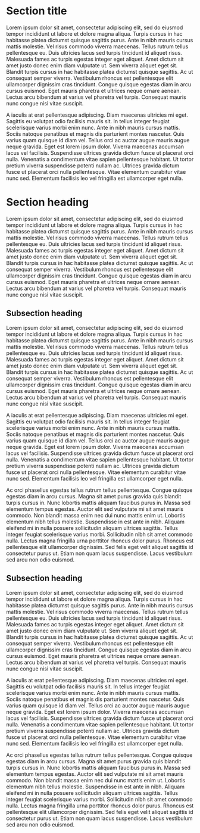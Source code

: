 # Section title

Lorem ipsum dolor sit amet, consectetur adipiscing elit, sed do eiusmod tempor incididunt ut labore et dolore magna aliqua. Turpis cursus in hac habitasse platea dictumst quisque sagittis purus. Ante in nibh mauris cursus mattis molestie. Vel risus commodo viverra maecenas. Tellus rutrum tellus pellentesque eu. Duis ultricies lacus sed turpis tincidunt id aliquet risus. Malesuada fames ac turpis egestas integer eget aliquet. Amet dictum sit amet justo donec enim diam vulputate ut. Sem viverra aliquet eget sit. Blandit turpis cursus in hac habitasse platea dictumst quisque sagittis. Ac ut consequat semper viverra. Vestibulum rhoncus est pellentesque elit ullamcorper dignissim cras tincidunt. Congue quisque egestas diam in arcu cursus euismod. Eget mauris pharetra et ultrices neque ornare aenean. Lectus arcu bibendum at varius vel pharetra vel turpis. Consequat mauris nunc congue nisi vitae suscipit.

A iaculis at erat pellentesque adipiscing. Diam maecenas ultricies mi eget. Sagittis eu volutpat odio facilisis mauris sit. In tellus integer feugiat scelerisque varius morbi enim nunc. Ante in nibh mauris cursus mattis. Sociis natoque penatibus et magnis dis parturient montes nascetur. Quis varius quam quisque id diam vel. Tellus orci ac auctor augue mauris augue neque gravida. Eget est lorem ipsum dolor. Viverra maecenas accumsan lacus vel facilisis. Suspendisse ultrices gravida dictum fusce ut placerat orci nulla. Venenatis a condimentum vitae sapien pellentesque habitant. Ut tortor pretium viverra suspendisse potenti nullam ac. Ultrices gravida dictum fusce ut placerat orci nulla pellentesque. Vitae elementum curabitur vitae nunc sed. Elementum facilisis leo vel fringilla est ullamcorper eget nulla.

# Section heading

Lorem ipsum dolor sit amet, consectetur adipiscing elit, sed do eiusmod tempor incididunt ut labore et dolore magna aliqua. Turpis cursus in hac habitasse platea dictumst quisque sagittis purus. Ante in nibh mauris cursus mattis molestie. Vel risus commodo viverra maecenas. Tellus rutrum tellus pellentesque eu. Duis ultricies lacus sed turpis tincidunt id aliquet risus. Malesuada fames ac turpis egestas integer eget aliquet. Amet dictum sit amet justo donec enim diam vulputate ut. Sem viverra aliquet eget sit. Blandit turpis cursus in hac habitasse platea dictumst quisque sagittis. Ac ut consequat semper viverra. Vestibulum rhoncus est pellentesque elit ullamcorper dignissim cras tincidunt. Congue quisque egestas diam in arcu cursus euismod. Eget mauris pharetra et ultrices neque ornare aenean. Lectus arcu bibendum at varius vel pharetra vel turpis. Consequat mauris nunc congue nisi vitae suscipit.

## Subsection heading

Lorem ipsum dolor sit amet, consectetur adipiscing elit, sed do eiusmod tempor incididunt ut labore et dolore magna aliqua. Turpis cursus in hac habitasse platea dictumst quisque sagittis purus. Ante in nibh mauris cursus mattis molestie. Vel risus commodo viverra maecenas. Tellus rutrum tellus pellentesque eu. Duis ultricies lacus sed turpis tincidunt id aliquet risus. Malesuada fames ac turpis egestas integer eget aliquet. Amet dictum sit amet justo donec enim diam vulputate ut. Sem viverra aliquet eget sit. Blandit turpis cursus in hac habitasse platea dictumst quisque sagittis. Ac ut consequat semper viverra. Vestibulum rhoncus est pellentesque elit ullamcorper dignissim cras tincidunt. Congue quisque egestas diam in arcu cursus euismod. Eget mauris pharetra et ultrices neque ornare aenean. Lectus arcu bibendum at varius vel pharetra vel turpis. Consequat mauris nunc congue nisi vitae suscipit.

A iaculis at erat pellentesque adipiscing. Diam maecenas ultricies mi eget. Sagittis eu volutpat odio facilisis mauris sit. In tellus integer feugiat scelerisque varius morbi enim nunc. Ante in nibh mauris cursus mattis. Sociis natoque penatibus et magnis dis parturient montes nascetur. Quis varius quam quisque id diam vel. Tellus orci ac auctor augue mauris augue neque gravida. Eget est lorem ipsum dolor. Viverra maecenas accumsan lacus vel facilisis. Suspendisse ultrices gravida dictum fusce ut placerat orci nulla. Venenatis a condimentum vitae sapien pellentesque habitant. Ut tortor pretium viverra suspendisse potenti nullam ac. Ultrices gravida dictum fusce ut placerat orci nulla pellentesque. Vitae elementum curabitur vitae nunc sed. Elementum facilisis leo vel fringilla est ullamcorper eget nulla.

Ac orci phasellus egestas tellus rutrum tellus pellentesque. Congue quisque egestas diam in arcu cursus. Magna sit amet purus gravida quis blandit turpis cursus in. Nunc lobortis mattis aliquam faucibus purus in. Massa sed elementum tempus egestas. Auctor elit sed vulputate mi sit amet mauris commodo. Non blandit massa enim nec dui nunc mattis enim ut. Lobortis elementum nibh tellus molestie. Suspendisse in est ante in nibh. Aliquam eleifend mi in nulla posuere sollicitudin aliquam ultrices sagittis. Tellus integer feugiat scelerisque varius morbi. Sollicitudin nibh sit amet commodo nulla. Lectus magna fringilla urna porttitor rhoncus dolor purus. Rhoncus est pellentesque elit ullamcorper dignissim. Sed felis eget velit aliquet sagittis id consectetur purus ut. Etiam non quam lacus suspendisse. Lacus vestibulum sed arcu non odio euismod.

## Subsection heading

Lorem ipsum dolor sit amet, consectetur adipiscing elit, sed do eiusmod tempor incididunt ut labore et dolore magna aliqua. Turpis cursus in hac habitasse platea dictumst quisque sagittis purus. Ante in nibh mauris cursus mattis molestie. Vel risus commodo viverra maecenas. Tellus rutrum tellus pellentesque eu. Duis ultricies lacus sed turpis tincidunt id aliquet risus. Malesuada fames ac turpis egestas integer eget aliquet. Amet dictum sit amet justo donec enim diam vulputate ut. Sem viverra aliquet eget sit. Blandit turpis cursus in hac habitasse platea dictumst quisque sagittis. Ac ut consequat semper viverra. Vestibulum rhoncus est pellentesque elit ullamcorper dignissim cras tincidunt. Congue quisque egestas diam in arcu cursus euismod. Eget mauris pharetra et ultrices neque ornare aenean. Lectus arcu bibendum at varius vel pharetra vel turpis. Consequat mauris nunc congue nisi vitae suscipit.

A iaculis at erat pellentesque adipiscing. Diam maecenas ultricies mi eget. Sagittis eu volutpat odio facilisis mauris sit. In tellus integer feugiat scelerisque varius morbi enim nunc. Ante in nibh mauris cursus mattis. Sociis natoque penatibus et magnis dis parturient montes nascetur. Quis varius quam quisque id diam vel. Tellus orci ac auctor augue mauris augue neque gravida. Eget est lorem ipsum dolor. Viverra maecenas accumsan lacus vel facilisis. Suspendisse ultrices gravida dictum fusce ut placerat orci nulla. Venenatis a condimentum vitae sapien pellentesque habitant. Ut tortor pretium viverra suspendisse potenti nullam ac. Ultrices gravida dictum fusce ut placerat orci nulla pellentesque. Vitae elementum curabitur vitae nunc sed. Elementum facilisis leo vel fringilla est ullamcorper eget nulla.

Ac orci phasellus egestas tellus rutrum tellus pellentesque. Congue quisque egestas diam in arcu cursus. Magna sit amet purus gravida quis blandit turpis cursus in. Nunc lobortis mattis aliquam faucibus purus in. Massa sed elementum tempus egestas. Auctor elit sed vulputate mi sit amet mauris commodo. Non blandit massa enim nec dui nunc mattis enim ut. Lobortis elementum nibh tellus molestie. Suspendisse in est ante in nibh. Aliquam eleifend mi in nulla posuere sollicitudin aliquam ultrices sagittis. Tellus integer feugiat scelerisque varius morbi. Sollicitudin nibh sit amet commodo nulla. Lectus magna fringilla urna porttitor rhoncus dolor purus. Rhoncus est pellentesque elit ullamcorper dignissim. Sed felis eget velit aliquet sagittis id consectetur purus ut. Etiam non quam lacus suspendisse. Lacus vestibulum sed arcu non odio euismod.

